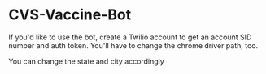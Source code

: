# CVS-Vaccine-Bot

If you'd like to use the bot, create a Twilio account to get an account SID number and auth token. You'll have to change the chrome driver path, too.

You can change the state and city accordingly
